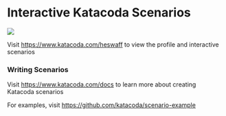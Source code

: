 # Interactive Katacoda Scenarios

[![](http://shields.katacoda.com/katacoda/heswaff/count.svg)](https://www.katacoda.com/heswaff "Get your profile on Katacoda.com")

Visit https://www.katacoda.com/heswaff to view the profile and interactive scenarios

### Writing Scenarios
Visit https://www.katacoda.com/docs to learn more about creating Katacoda scenarios

For examples, visit https://github.com/katacoda/scenario-example
